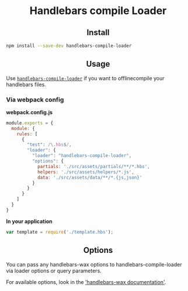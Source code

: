 <div align="center">
  <h1>Handlebars compile Loader</h1>
</div>

<h2 align="center">Install</h2>

```bash
npm install --save-dev handlebars-compile-loader
```

<h2 align="center">Usage</h2>

Use [`handlebars-compile-loader`](https://github.com/dinistro/hndlebars-compile-loader) if you want to offlinecompile your handlebars files. 

### Via webpack config

**webpack.config.js**
```js
module.exports = {
  module: {
    rules: [
      {
        "test": /\.hbs$/,
        "loader": {
          "loader": "handlebars-compile-loader",
          "options": {
            partials: './src/assets/partials/**/*.hbs',
            helpers: './src/assets/helpers/*.js',
            data: './src/assets/data/**/*.{js,json}'
          }
        }
      }   
    ]
  }
}
```

**In your application**
```js
var template = require('./template.hbs');
```

<h2 align="center">Options</h2>

You can pass any handlebars-wax options to handlebars-compile-loader via loader options or query parameters.

For available options, look in the ['handlebars-wax documentation'](https://github.com/shannonmoeller/handlebars-wax).

